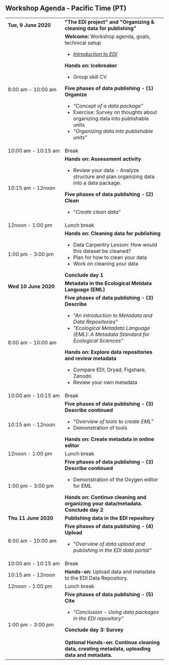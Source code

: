 ## Workshop Agenda - Pacific Time (PT)

<table>
  <tr>
    <td nowrap><strong>Tue, 9 June 2020</strong></td>
       <td><strong>"The EDI project" and "Organizing & cleaning data for publishing"</strong></td>
</tr><tr>
    <td nowrap>8:00 am - 10:00 am</td>
    <td><strong>Welcome: </strong> Workshop agenda, goals, technical setup<br><ul>
      <li><i><a href="https://docs.google.com/presentation/d/1eFQ1ItD_TC2sjhj_MqnHxDAlQWBzE3RY5WeiSVrGAo4/edit#slide=id.g7808bd2ea0_0_0">Introduction to EDI</a></li></i></ul>
      <strong>Hands on: Icebreaker</strong><ul>
            <li>Group skill CV</li></ul>
       <strong>Five phases of data publishing - (1) Organize</strong><br><ul>
         <li><i>“Concept of a data package”</i></li>
      <li>Exercise: Survey on thoughts about organizing data into publishable units</li>
        <li><i>“Organizing data into publishable units”</i></li></ul>
   </td>
</tr><tr>
    <td nowrap>10:00 am - 10:15 am</td><td>Break</td>
</tr><tr>
    <td nowrap>10:15 am - 12noon</td>
    <td><strong>Hands on: Assessment activity</strong><br><ul>
      <li>Review your data - Analyze structure and plan organizing data into a data package.</li></ul>
      <strong>Five phases of data publishing - (2) Clean</strong><br><ul>
         <li><i>“Create clean data”</i></li>
   </td>
</tr><tr>
    <td nowrap>12noon - 1:00 pm</td><td>Lunch break</td>
</tr><tr>
    <td nowrap>1:00 pm - 3:00 pm</td>
    <td><strong>Hands on: Cleaning data for publishing</strong><br><ul>
      <li>Data Carpentry Lesson: How would this dataset be cleaned?</li>
      <li>Plan for how to clean your data</li>
      <li>Work on cleaning your data</li></ul>
      <strong>Conclude day 1</strong>
      </td>
</tr><tr>
    <td nowrap><strong>Wed 10 June 2020</strong></td><td><strong>Metadata in the Ecological Metdata Language (EML)</strong></td>
</tr><tr>
    <td nowrap>8:00 am - 10:00 am</td>
   <td><strong>Five phases of data publishing - (3) Describe</strong><br><ul>
      <li><i>"An introduction to Metadata and Data Repositories"</i></li>
      <li><i>"Ecological Metadata Language (EML): A Metadata Standard for Ecological Sciences"</i></li></ul>     
      <strong>Hands on: Explore data repositories and review metadata</strong><ul>
       <li>Compare EDI, Dryad, Figshare, Zenodo</li>
       <li>Review your own metadata</li></ul></td>
      <tr>
    <td nowrap>10:00 am - 10:15 am</td><td>Break</td>
</tr><tr>
    <td nowrap>10:15 am - 12noon</td>
   <td><strong>Five phases of data publishing - (3) Describe continued</strong><br><ul>
      <li><i>"Overview of tools to create EML"</i></li>
      <li>Demonstration of tools</li></ul>
      <strong>Hands on: Create metadata in online editor</strong></td>
</tr><tr>
    <td nowrap>12noon - 1:00 pm</td><td>Lunch break</td>
</tr><tr>
    <td nowrap>1:00 pm - 3:00 pm</td>
    <td><strong>Five phases of data publishing - (3) Describe continued</strong><br><ul>
       <li>Demonstration of the Oxygen editor for EML</li></ul>
      <strong>Hands on: Continue cleaning and organizing your data/metadata.</strong><br>
      <strong>Conclude day 2</strong></td>
</tr><tr>
 <td><strong>Thu 11 June 2020</strong></td><td><strong> Publishing data in the EDI repository</strong></td>
</tr><tr>
    <td nowrap>8:00 am - 10:00 am</td>
    <td><strong>Five phases of data publishing - (4) Upload</strong><br><ul>
    <li><i>"Overview of data upload and publishing in the EDI data portal"</i></li>
</tr><tr>
    <td nowrap>10:00 am - 10:15 am</td><td>Break</td>
</tr><tr>
    <td nowrap>10:15 am - 12noon</td>
    <td><strong>Hands-on:</strong> Upload data and metadata to the EDI Data Repository.</td>
 <tr>
    <td nowrap>12noon - 1:00 pm</td><td>Lunch break</td>
</tr><tr>
    <td nowrap>1:00 pm - 3:00 pm</td>
      <td><strong>Five phases of data publishing - (5) Cite</strong><br><ul>
        <li><i>"Conclusion - Using data packages in the EDI repository"</i></li></ul>
        <strong>Conclude day 3: Survey</strong><br><br>
       <strong>Optional Hands-on: Continue cleaning data, creating metadata, uploading data and metadata.</strong>
     </td>
 </tr>
</table>

